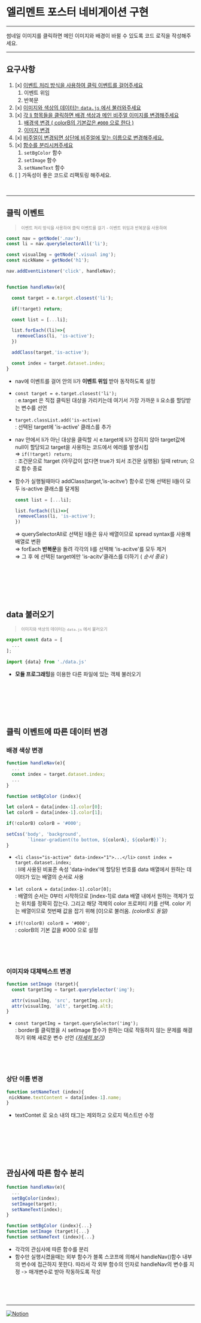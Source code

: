 # 엘리멘트 포스터 네비게이션 구현

---

썸네일 이미지를 클릭하면 메인 이미지와 배경이 바뀔 수 있도록 코드 로직을 작성해주세요.

---






## 요구사항

1. [x] [이벤트 처리 방식을 사용하여 클릭 이벤트를 걸어주세요](#클릭-이벤트)
    1. 이벤트 위임
    2. 반복문
2. [x] [이미지와 색상의 데이터는 `data.js` 에서 불러와주세요](#data-불러오기)
3. [x] [각 li 항목들을 클릭하면 배경 색상과 메인 비주얼 이미지를 변경해주세요](#클릭-이벤트에-따른-데이터-변경)
    1. [배경색 변경 ( colorB의 기본값은 `#000` 으로 한다 )](#배경-색상-변경)
    2. [이미지 변경](#이미지와-대체텍스트-변경)
4. [x] [비주얼이 변경되면 상단에 비주얼에 맞는 이름으로 변경해주세요.](#상단-이름-변경)
5. [x] [함수를 분리시켜주세요](#관심사에-따른-함수-분리)
    1. `setBgColor` 함수
    2. `setImage` 함수
    3. `setNameText` 함수
6. [ ] 가독성이 좋은 코드로 리팩토링 해주세요.

<br>

---

## 클릭 이벤트
><span style="color:gray; font-size:0.7rem">이벤트 처리 방식을 사용하여 클릭 이벤트를 걸기 - 이벤트 위임과 반복문을 사용하여</span>

```javascript
const nav = getNode('.nav');
const li = nav.querySelectorAll('li');

const visualImg = getNode('.visual img');
const nickName = getNode('h1');

nav.addEventListener('click', handleNav);


function handleNav(e){

  const target = e.target.closest('li');

  if(!target) return;

  const list = [...li];

  list.forEach((li)=>{
    removeClass(li, 'is-active');
  })

  addClass(target,'is-active');

  const index = target.dataset.index;
}
```


* nav에 이벤트를 걸어 안의 li가 <b>이벤트 위임</b> 받아 동작하도록 설정
* `const target = e.target.closest('li');`    
  : e.target 은 직접 클릭된 대상을 가리키는데 여기서 가장 가까운 li 요소를 할당받는 변수를 선언   

* `target.classList.add('is-active)`   
  : 선택된 target에 'is-active' 클래스를 추가

* nav 안에서 li가 아닌 대상을 클릭할 시 e.target에 li가 잡히지 않아 target값에 null이 할당되고 target을 사용하는 코드에서 에러를 발생시킴   
 ⇒ `if(!target) return;`   
: 조건문으로 !target (아무값이 없다면 true가 되서 조건문 실행됨) 일때 retrun; 으로 함수 종료   
     
* 함수가 실행될때마다 addClass(target,’is-acitve’) 함수로 인해 선택된 li들이 모두 is-active 클래스를 달게됨
   ``` javascript
  const list = [...li];

  list.forEach((li)=>{
    removeClass(li, 'is-active');
  })
  ```      
  ⇒ querySelectorAll로 선택된 li들은 유사 배열이므로 spread syntax를 사용해 배열로 변환   
 ⇒ forEach <b>반복문</b>을 돌려 각각의 li를 선택해 'is-acitve'를 모두 제거   
 ⇒ 그 후 에 선택된 target에만 'is-acitv'클래스를 더하기 ( *순서 중요* )   

<br>
<br>
<br>
<br>
<br>

## data 불러오기
> <span style="color:gray; font-size:0.7rem">이미지와 색상의 데이터는 `data.js` 에서 불러오기  </span>
```javascript
export const data = [
  ...
];
```
```javascript
import {data} from './data.js'
```
* <b>모듈 프로그래밍</b>을 이용한 다른 파일에 있는 객체 불러오기


<br>
<br>
<br>
<br>
<br>

## 클릭 이벤트에 따른 데이터 변경
### 배경 색상 변경
```javascript
function handleNav(e){
  ...
  const index = target.dataset.index;
  ...
}
```
```javascript
function setBgColor (index){

let colorA = data[index-1].color[0];
let colorB = data[index-1].color[1];

if(!colorB) colorB = '#000';

setCss('body', 'background', 
        `linear-gradient(to bottom, ${colorA}, ${colorB})`);
}
```

* `<li class="is-active" data-index="1">...</li>`
`const index = target.dataset.index;`   
: li에 사용된 비표준 속성 'data-index'에 할당된 번호를 data 배열에서 원하는 데이터가 있는 배열의 순서로 사용

* `let colorA = data[index-1].color[0];`   
: 배열의 순서는 0부터 시작하므로 [index-1]로 data 배열 내에서 원하는 객체가 있는 위치를 정확히 잡는다. 그리고 해당 객체의 color 프로퍼티 키를 선택. color 키는 배열이므로 첫번째 값을 잡기 위해 [0]으로 불러옴. *(colorB도 동일)*

* `if(!colorB) colorB = '#000';`   
: colorB의 기본 값을 #000 으로 설정

<br>
<br>
<br>

### 이미지와 대체텍스트 변경
```javascript
function setImage (target){
  const targetImg = target.querySelector('img');

  attr(visualImg, 'src', targetImg.src);
  attr(visualImg, 'alt', targetImg.alt);
}
```
* `const targetImg = target.querySelector('img');`   
: border를 클릭했을 시 setImage 함수가 원하는 대로 작동하지 않는 문제를 해결하기 위해 새로운 변수 선언 *([자세히 보기](https://grey-whale-932.notion.site/MISSION-02-f706bd7146f84833b74f63919ffdd803#e3bdfcb7f07f4e4e9210cf7930767b52))*


<br>
<br>
<br>

### 상단 이름 변경
```javascript
function setNameText (index){
 nickName.textContent = data[index-1].name;
}
```
* textContet 로 요소 내의 태그는 제외하고 오로지 텍스트만 수정 

<br>
<br>
<br>
<br>
<br>

## 관심사에 따른 함수 분리
```javascript
function handleNav(e){
  ...
  setBgColor(index);
  setImage(target);
  setNameText(index);
}

function setBgColor (index){...}
function setImage (target){...}
function setNameText (index){...}
```
* 각각의 관심사에 따른 함수를 분리
* 함수만 실행시켰을때는 외부 함수가 블록 스코프에 의해서 handleNav()함수 내부의 변수에 접근하지 못한다. 따라서 각 외부 함수의 인자로 handleNav의 변수를 지정 -> 매개변수로 받아 작동하도록 작성

<br>
<br>
<br>

---
[![Notion](https://img.shields.io/badge/Notion-%23000000.svg?style=for-the-badge&logo=notion&logoColor=white)](https://grey-whale-932.notion.site/MISSION-02-f706bd7146f84833b74f63919ffdd803?pvs=4)
